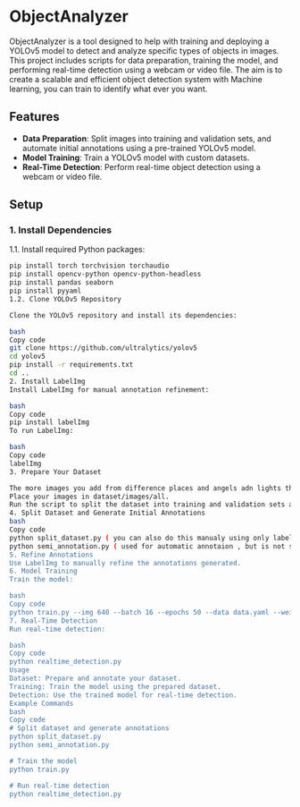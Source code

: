 # ObjectAnalyzer

ObjectAnalyzer is a tool designed to help with training and deploying a YOLOv5 model to detect and analyze specific types of objects in images. This project includes scripts for data preparation, training the model, and performing real-time detection using a webcam or video file. The aim is to create a scalable and efficient object detection system with Machine learning, you can train to identify what ever you want.

## Features

- **Data Preparation**: Split images into training and validation sets, and automate initial annotations using a pre-trained YOLOv5 model.
- **Model Training**: Train a YOLOv5 model with custom datasets.
- **Real-Time Detection**: Perform real-time object detection using a webcam or video file.

## Setup

### 1. Install Dependencies

1.1. Install required Python packages:

```bash
pip install torch torchvision torchaudio
pip install opencv-python opencv-python-headless
pip install pandas seaborn
pip install pyyaml
1.2. Clone YOLOv5 Repository

Clone the YOLOv5 repository and install its dependencies:

bash
Copy code
git clone https://github.com/ultralytics/yolov5
cd yolov5
pip install -r requirements.txt
cd ..
2. Install LabelImg
Install LabelImg for manual annotation refinement:

bash
Copy code
pip install labelImg
To run LabelImg:

bash
Copy code
labelImg
3. Prepare Your Dataset

The more images you add from difference places and angels adn lights the more acurate it will be. 
Place your images in dataset/images/all.
Run the script to split the dataset into training and validation sets and generate initial annotations.
4. Split Dataset and Generate Initial Annotations
bash
Copy code
python split_dataset.py ( you can also do this manualy using only labelImg, you need to plae about 70-80% in train foldr and 20% in the val for validation)
python semi_annotation.py ( used for automatic annotaion , but is not still finish don 't use it)
5. Refine Annotations
Use LabelImg to manually refine the annotations generated.
6. Model Training
Train the model:

bash
Copy code
python train.py --img 640 --batch 16 --epochs 50 --data data.yaml --weights yolov5s.pt
7. Real-Time Detection
Run real-time detection:

bash
Copy code
python realtime_detection.py
Usage
Dataset: Prepare and annotate your dataset.
Training: Train the model using the prepared dataset.
Detection: Use the trained model for real-time detection.
Example Commands
bash
Copy code
# Split dataset and generate annotations
python split_dataset.py
python semi_annotation.py

# Train the model
python train.py

# Run real-time detection
python realtime_detection.py
